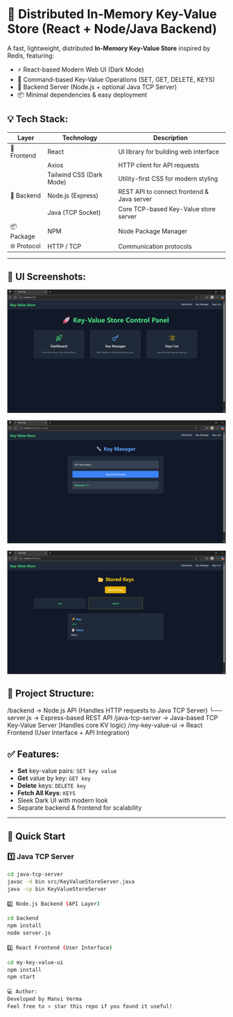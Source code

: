# 🚀 Distributed In-Memory Key-Value Store (React + Node/Java Backend)

A fast, lightweight, distributed **In-Memory Key-Value Store** inspired by Redis, featuring:
- ⚡ React-based Modern Web UI (Dark Mode)
- 📝 Command-based Key-Value Operations (SET, GET, DELETE, KEYS)
- 📡 Backend Server (Node.js + optional Java TCP Server)
- 📦 Minimal dependencies & easy deployment

## 💡 Tech Stack:

| Layer       | Technology              | Description                              |
|-------------|-------------------------|------------------------------------------|
| 🎨 Frontend | React                   | UI library for building web interface    |
|             | Axios                   | HTTP client for API requests             |
|             | Tailwind CSS (Dark Mode)| Utility-first CSS for modern styling     |
| 🔧 Backend  | Node.js (Express)       | REST API to connect frontend & Java server|
|             | Java (TCP Socket)       | Core TCP-based Key-Value store server    |
| 📦 Package  | NPM                     | Node Package Manager                     |
| 🌐 Protocol | HTTP / TCP              | Communication protocols

---
## 📸 UI Screenshots:

<p align="center">
  <img src="./Screenshots/S1.png" width="600" alt="Dashboard"/>
</p>

<p align="center">
  <img src="./Screenshots/S2.png" width="600" alt="Key Manager"/>
</p>

<p align="center">
  <img src="./Screenshots/S3.png" width="600" alt="Keys List"/>
</p>



## 📂 Project Structure:
/backend → Node.js API (Handles HTTP requests to Java TCP Server)
└── server.js → Express-based REST API
/java-tcp-server → Java-based TCP Key-Value Server (Handles core KV logic)
/my-key-value-ui → React Frontend (User Interface + API Integration)

## ✅ Features:
- **Set** key-value pairs: `SET key value`
- **Get** value by key: `GET key`
- **Delete** keys: `DELETE key`
- **Fetch All Keys**: `KEYS`
- Sleek Dark UI with modern look  
- Separate backend & frontend for scalability

---
## 🏁 Quick Start

### 1️⃣ Java TCP Server
```bash
cd java-tcp-server
javac -d bin src/KeyValueStoreServer.java
java -cp bin KeyValueStoreServer

2️⃣ Node.js Backend (API Layer)

cd backend
npm install
node server.js

3️⃣ React Frontend (User Interface)

cd my-key-value-ui
npm install
npm start

💻 Author:
Developed by Manvi Verma
Feel free to ⭐ star this repo if you found it useful!
